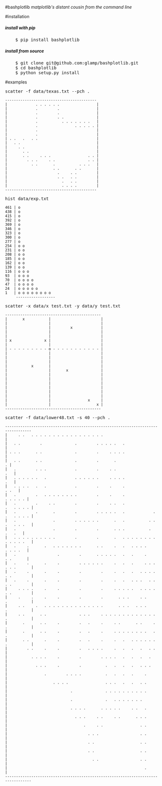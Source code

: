#bashplotlib
*matplotlib's distant cousin from the command line*

#installation
<h5>install with pip</h5>
<pre>
    $ pip install bashplotlib
</pre>
<h5>install from source</h5>
<pre>
    $ git clone git@github.com:glamp/bashplotlib.git
    $ cd bashplotlib
    $ python setup.py install
</pre>

#examples
<pre>scatter -f data/texas.txt --pch .</pre>
    ------------------------------------------
	|             . . . . . .                 |
	|             .         .                 |
	|             .         .                 |
	|             .         . .               |
	|             .           . . . . . . .   |
	|             .                 . . . . . |
	|             .                           |
	|             .                           |
	| . .   .   . .                           |
	|   . .                                   |
	|     . .                                 |
	|       . .                               |
	|       . .     . . .                 . . |
	|         . . .     . .               . . |
	|           . .       .           . . .   |
	|                     . .       . .       |
	|                       .     . .         |
	|                       . .   . .         |
	|                         .   . .         |
	|                         . . . .         |
	------------------------------------------


<pre>hist data/exp.txt</pre>
	461 | o                
	438 | o                
	415 | o                
	392 | o                
	369 | o                
	346 | o                
	323 | o                
	300 | o                
	277 | o                
	254 | o o              
	231 | o o              
	208 | o o              
	185 | o o              
	162 | o o              
	139 | o o              
	116 | o o o            
	93  | o o o            
	70  | o o o o          
	47  | o o o o          
	24  | o o o o o        
	1   | o o o o o o o o  
	     ------------------


<pre>scatter -x data/x_test.txt -y data/y_test.txt</pre>
	--------------------------------------------
	|       x           |                       |
	|                   |                       |
	|                   |         x             |
	|                   |                       |
	|                   |                       |
	| x               x |                       |
	|                   |                       |
	| - - - - - - - - - o - - - - - - - - - - - |
	|                   |                       |
	|                   |                       |
	|                   |                       |
	|           x       |                       |
	|                   |       x               |
	|                   |                       |
	|                   |                       |
	|                   |                       |
	|                   |                       |
	|                   |                       |
	|                   |                       |
	|                   |                 x     |
	|                   |                     x |
	--------------------------------------------
<pre>scatter -f data/lower48.txt -s 40 --pch .</pre>
	----------------------------------------------------------------------------------
	|     . .   . . . . . . . . . . . . . . . . .                                     |
	|   . .         .               .         . . . . .   .                           |
	| . . .       . .               .         .     . . . .                           |
	|   . .       . .               .         .       .                             . |
	|   .         . . .             .         .     . .                           .   |
	|   . . . . . .   .             . . . . . .     . . . .                       .   |
	|   . . . .   .   .             .         .     .     .                     . .   |
	|   .         .   . . . . . . . .         .     .     .                 . . . . . |
	|   .         .     . .         .         .     . .   .               .   . . . . |
	|   .         .       .         .         . . . . .   .             . .   . . . . |
	|   .                 .         . . . . . .       .   .           . . .   . . .   |
	|   .                 .         .         .       . . .           .       .   .   |
	|   . . . . . . . . . .         .         .       .   . . . . . . . . . . . . .   |
	|   .     .       .   . . . . . . .       . .     .   .   . . . .       . . . .   |
	|   .                   .         .       . . . . .   .   .     .       . .       |
	|   .     .       .     .         . . . . . .     .   .   .     . . . . . .       |
	|   .     .       .     .         .         .     .   .   .   . . . . . .         |
	|   .     .       .     .         .         .     .   .   . . .   . . . .         |
	|     . . . .     .     .         .         .     . . . . .   . . . . . .         |
	|     .     .     .     .         .         .       . . .     . .     .           |
	|     . .     .   . . . . . . . . . . . . . .       . . .   . . .     .           |
	|     . .       . .               . . .     . . . . . . . . . . . . . .           |
	|       .       . .     .         .   .     .     . .       . .     . .           |
	|       .       . .     .         .   .     .     . . . . . . . .   . .           |
	|       . .       .     .         .   .     .     .   .   . . . . . . .           |
	|         . .     .     .         .   . . . .     .   .   .   .   . .             |
	|           . . . .     .         .         . . . .   .   .   .   .               |
	|             . . .     .         .           .   .   .   .   . . .               |
	|                 .         . . . .           .   .   .   .     .                 |
	|                     . . . .                 . . .   .   .   . .                 |
	|                             .               . . . . . . . . . .                 |
	|                             .               .   . . . . . . .                   |
	|                             . . . .       . . . . .     . .   .                 |
	|                               . . .     . .     . .       . . .                 |
	|                                   .     . .                 . .                 |
	|                                     . . .                   . .                 |
	|                                     . .                     . .                 |
	|                                     . .                     . .                 |
	|                                       . .                   . .                 |
	|                                                               .                 |
	----------------------------------------------------------------------------------

